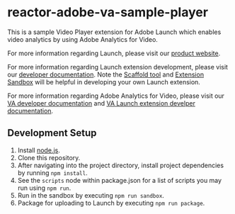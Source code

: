 # reactor-adobe-va-sample-player
This is a sample Video Player extension for Adobe Launch which enables video analytics by using Adobe Analytics for Video.

For more information regarding Launch, please visit our [product website](http://www.adobe.com/enterprise/cloud-platform/launch.html).

For more information regarding Launch extension development, please visit our [developer documentation](http://developer.adobelaunch.com/guides/extensions/). Note the [Scaffold tool](https://www.npmjs.com/package/@adobe/reactor-scaffold) and [Extension Sandbox](https://www.npmjs.com/package/@adobe/reactor-sandbox) will be helpful in developing your own Launch extension.

For more information regarding Adobe Analytics for Video, please visit our [VA developer documentation](https://marketing.adobe.com/resources/help/en_US/sc/appmeasurement/hbvideo/) and [VA Launch extension develper documentation](https://docs.adobelaunch.com/extension-reference/adobe-extensions/adobe-analytics-for-video-extension).

## Development Setup
1. Install [node.js](https://nodejs.org/).
2. Clone this repository.
3. After navigating into the project directory, install project dependencies by running `npm install`.
4. See the `scripts` node within package.json for a list of scripts you may run using `npm run`.
5. Run in the sandbox by executing `npm run sandbox`.
6. Package for uploading to Launch by executing `npm run package`.

